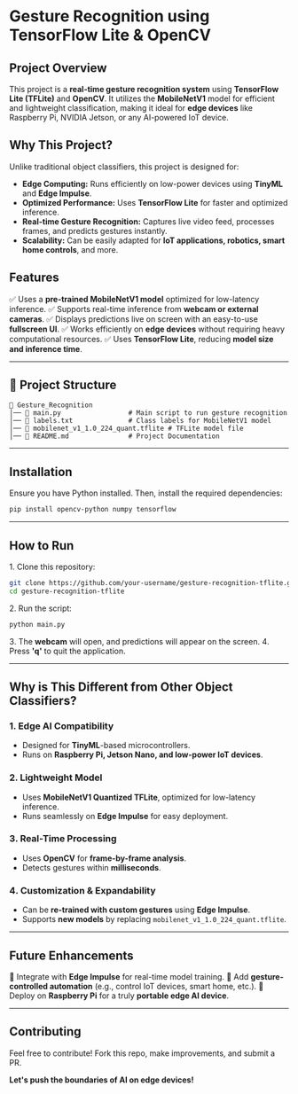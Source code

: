 # Gesture Recognition using TensorFlow Lite & OpenCV

##  Project Overview
This project is a **real-time gesture recognition system** using **TensorFlow Lite (TFLite)** and **OpenCV**. It utilizes the **MobileNetV1** model for efficient and lightweight classification, making it ideal for **edge devices** like Raspberry Pi, NVIDIA Jetson, or any AI-powered IoT device.

##  Why This Project?
Unlike traditional object classifiers, this project is designed for:
- **Edge Computing:** Runs efficiently on low-power devices using **TinyML** and **Edge Impulse**.
- **Optimized Performance:** Uses **TensorFlow Lite** for faster and optimized inference.
- **Real-time Gesture Recognition:** Captures live video feed, processes frames, and predicts gestures instantly.
- **Scalability:** Can be easily adapted for **IoT applications, robotics, smart home controls**, and more.

##  Features
✅ Uses a **pre-trained MobileNetV1 model** optimized for low-latency inference.
✅ Supports real-time inference from **webcam or external cameras**.
✅ Displays predictions live on screen with an easy-to-use **fullscreen UI**.
✅ Works efficiently on **edge devices** without requiring heavy computational resources.
✅ Uses **TensorFlow Lite**, reducing **model size and inference time**.

---

## 📂 Project Structure
```
📁 Gesture_Recognition
│── 📄 main.py                 # Main script to run gesture recognition
│── 📄 labels.txt              # Class labels for MobileNetV1 model
│── 📄 mobilenet_v1_1.0_224_quant.tflite # TFLite model file
│── 📄 README.md               # Project Documentation
```

---

##  Installation
Ensure you have Python installed. Then, install the required dependencies:
```bash
pip install opencv-python numpy tensorflow
```

---

##  How to Run
1️. Clone this repository:
```bash
git clone https://github.com/your-username/gesture-recognition-tflite.git
cd gesture-recognition-tflite
```
2️. Run the script:
```bash
python main.py
```
3️. The **webcam** will open, and predictions will appear on the screen.
4️. Press **'q'** to quit the application.

---


##  Why is This Different from Other Object Classifiers?
### **1️. Edge AI Compatibility** 
- Designed for **TinyML**-based microcontrollers.
- Runs on **Raspberry Pi, Jetson Nano, and low-power IoT devices**.

### **2️. Lightweight Model**
- Uses **MobileNetV1 Quantized TFLite**, optimized for low-latency inference.
- Runs seamlessly on **Edge Impulse** for easy deployment.

### **3️. Real-Time Processing** 
- Uses **OpenCV** for **frame-by-frame analysis**.
- Detects gestures within **milliseconds**.

### **4️. Customization & Expandability** 
- Can be **re-trained with custom gestures** using **Edge Impulse**.
- Supports **new models** by replacing `mobilenet_v1_1.0_224_quant.tflite`.

---

## Future Enhancements
🔹 Integrate with **Edge Impulse** for real-time model training.
🔹 Add **gesture-controlled automation** (e.g., control IoT devices, smart home, etc.).
🔹 Deploy on **Raspberry Pi** for a truly **portable edge AI device**.

---

##  Contributing
Feel free to contribute! Fork this repo, make improvements, and submit a PR. 

 **Let's push the boundaries of AI on edge devices!** 

